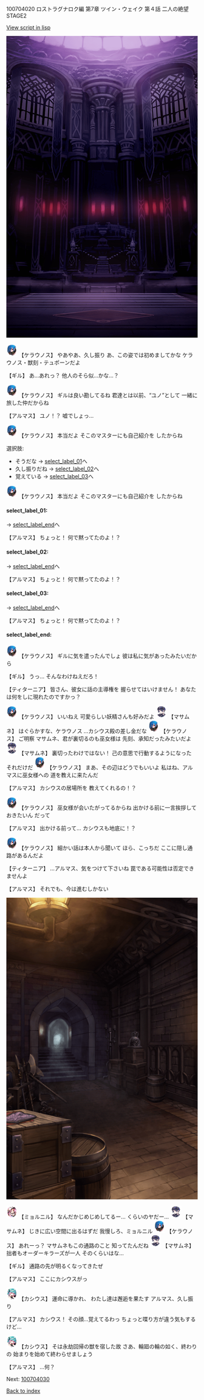100704020 ロストラグナロク編 第7章 ツイン・ウェイク 第４話 二人の絶望 STAGE2

[View script in lisp](../scripts/100704020.txt)

![201_congress.png](../images/backgrounds/201_congress.png)

<img src="../images/units/3500111.png" alt="3500111.png" height="34"/>
【ケラウノス】
やあやあ、久し振り
あ、この姿では初めましてかな
ケラウノス・獣刻・テュポーンだよ

【ギル】
あ…あれっ？
他人のそら似…かな…？

<img src="../images/units/3500111.png" alt="3500111.png" height="34"/>
【ケラウノス】
ギルは良い勘してるね
君達とは以前、“ユノ”として
一緒に旅した仲だからね

【アルマス】
ユノ！？
嘘でしょっ…

<img src="../images/units/3500111.png" alt="3500111.png" height="34"/>
【ケラウノス】
本当だよ
そこのマスターにも自己紹介を
したからね

選択肢:
- そうだな → [select_label_01](#select_label_01)へ
- 久し振りだね → [select_label_02](#select_label_02)へ
- 覚えている → [select_label_03](#select_label_03)へ


<img src="../images/units/3500111.png" alt="3500111.png" height="34"/>
【ケラウノス】
本当だよ
そこのマスターにも自己紹介を
したからね

#### select_label_01:
 → [select_label_end](#select_label_end)へ

【アルマス】
ちょっと！
何で黙ってたのよ！？

#### select_label_02:
 → [select_label_end](#select_label_end)へ

【アルマス】
ちょっと！
何で黙ってたのよ！？

#### select_label_03:
 → [select_label_end](#select_label_end)へ

【アルマス】
ちょっと！
何で黙ってたのよ！？

#### select_label_end:

<img src="../images/units/3500111.png" alt="3500111.png" height="34"/>
【ケラウノス】
ギルに気を遣ったんでしょ
彼は私に気があったみたいだから

【ギル】
うっ…
そんなわけねえだろ！

【ティターニア】
皆さん、彼女に話の主導権を
握らせてはいけません！
あなたは何をしに現れたのですかっ？

<img src="../images/units/3500111.png" alt="3500111.png" height="34"/>
【ケラウノス】
いいねえ
可愛らしい妖精さんも好みだよ

<img src="../images/units/3100111.png" alt="3100111.png" height="34"/>
【マサムネ】
はぐらかすな、ケラウノス
…カシウス殿の差し金だな

<img src="../images/units/3500111.png" alt="3500111.png" height="34"/>
【ケラウノス】
ご明察
マサムネ、君が裏切るのも巫女様は
先刻、承知だったみたいだよ

<img src="../images/units/3100111.png" alt="3100111.png" height="34"/>
【マサムネ】
裏切ったわけではない！
己の意思で行動するようになった
それだけだ

<img src="../images/units/3500111.png" alt="3500111.png" height="34"/>
【ケラウノス】
まあ、その辺はどうでもいいよ
私はね、アルマスに巫女様への
道を教えに来たんだ

【アルマス】
カシウスの居場所を
教えてくれるの！？

<img src="../images/units/3500111.png" alt="3500111.png" height="34"/>
【ケラウノス】
巫女様が会いたがってるからね
出かける前に一言挨拶しておきたいん
だって

【アルマス】
出かける前って…
カシウスも地底に！？

<img src="../images/units/3500111.png" alt="3500111.png" height="34"/>
【ケラウノス】
細かい話は本人から聞いて
ほら、こっちだ
ここに隠し通路があるんだよ

【ティターニア】
…アルマス、気をつけて下さいね
罠である可能性は否定できませんよ

【アルマス】
それでも、今は進むしかない

![beast_world_underground.png](../images/backgrounds/beast_world_underground.png)

<img src="../images/units/3200111.png" alt="3200111.png" height="34"/>
【ミョルニル】
なんだかじめじめしてるー…
くらいのヤだー…

<img src="../images/units/3100111.png" alt="3100111.png" height="34"/>
【マサムネ】
じきに広い空間に出るはずだ
我慢しろ、ミョルニル

<img src="../images/units/3500111.png" alt="3500111.png" height="34"/>
【ケラウノス】
あれーっ？
マサムネもこの通路のこと
知ってたんだね

<img src="../images/units/3100111.png" alt="3100111.png" height="34"/>
【マサムネ】
拙者もオーダーキラーズが一人
そのくらいはな…

【ギル】
通路の先が明るくなってきたぜ

【アルマス】
ここにカシウスがっ

<img src="../images/units/3303111.png" alt="3303111.png" height="34"/>
【カシウス】
運命に導かれ、
わたし達は邂逅を果たす
アルマス、久し振り

【アルマス】
カシウス！
その顔…覚えてるわっ
ちょっと喋り方が違う気もするけど…

<img src="../images/units/3303111.png" alt="3303111.png" height="34"/>
【カシウス】
そは永劫回帰の獣を宿した故
さあ、輪廻の輪の如く、終わりの
始まりを始めて終わらせましょう

【アルマス】
…何？

Next: [100704030](100704030.md)

[Back to index](index.md)
